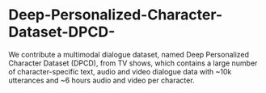# Deep-Personalized-Character-Dataset-DPCD-
We contribute a multimodal dialogue dataset, named Deep Personalized Character Dataset (DPCD), from TV shows, which contains a large number of character-specific text, audio and video dialogue data with ~10k utterances and ~6 hours audio and video per character. 

